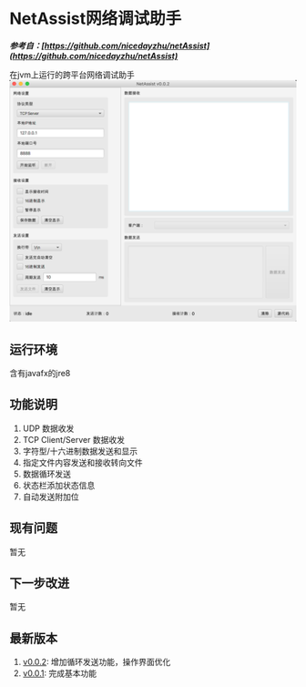 # NetAssist网络调试助手

***参考自：[https://github.com/nicedayzhu/netAssist](https://github.com/nicedayzhu/netAssist)***

在jvm上运行的跨平台网络调试助手
![shot.jpg](doc/image/QQ20200828-161701@2x.png)

##  运行环境
含有javafx的jre8

##  功能说明
1.  UDP 数据收发
1.  TCP Client/Server 数据收发
1.  字符型/十六进制数据发送和显示
1.  指定文件内容发送和接收转向文件
1.  数据循环发送
1.  状态栏添加状态信息
1.  自动发送附加位

##  现有问题
暂无
##  下一步改进
暂无

##  最新版本
1.  [v0.0.2](https://gitee.com/NingOpenSource/NetAssist-JVM/releases/0.0.2): 增加循环发送功能，操作界面优化
1.  [v0.0.1](https://gitee.com/NingOpenSource/NetAssist-JVM/releases/0.0.1): 完成基本功能
